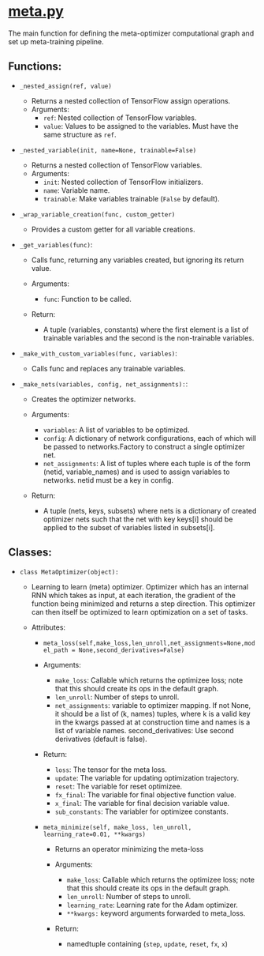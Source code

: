 # [meta.py](https://github.com/Shen-Lab/LOIS/blob/master/src/meta.py)

The main function for defining the meta-optimizer computational graph and set up meta-training pipeline.

## Functions:

* `_nested_assign(ref, value)`

	- Returns a nested collection of TensorFlow assign operations.
	- Arguments:
		- `ref`: Nested collection of TensorFlow variables.
		- `value`: Values to be assigned to the variables. Must have the same structure
        as `ref`.

* `_nested_variable(init, name=None, trainable=False)`

	- Returns a nested collection of TensorFlow variables.
	- Arguments:
		- `init`: Nested collection of TensorFlow initializers.
		- `name`: Variable name.
		- `trainable`: Make variables trainable (`False` by default).

* `_wrap_variable_creation(func, custom_getter)`

	- Provides a custom getter for all variable creations.

* `_get_variables(func)`:
	- Calls func, returning any variables created, but ignoring its return value.

	- Arguments:
		- `func`: Function to be called.

	- Return:
		- A tuple (variables, constants) where the first element is a list of
    	trainable variables and the second is the non-trainable variables.

* `_make_with_custom_variables(func, variables)`:
	- Calls func and replaces any trainable variables.


* `_make_nets(variables, config, net_assignments):`:
	- Creates the optimizer networks.
	- Arguments:
		- `variables`: A list of variables to be optimized.
		- `config`: A dictionary of network configurations, each of which will be
		passed to networks.Factory to construct a single optimizer net.
		- `net_assignments`: A list of tuples where each tuple is of the form (netid,
		variable_names) and is used to assign variables to networks. netid must
		be a key in config.

	- Return:
		- A tuple (nets, keys, subsets) where nets is a dictionary of created
    optimizer nets such that the net with key keys[i] should be applied to the
    subset of variables listed in subsets[i].

## Classes:

* `class MetaOptimizer(object):`
	- Learning to learn (meta) optimizer.   Optimizer which has an internal RNN which takes as input, at each iteration,
  the gradient of the function being minimized and returns a step direction.
  This optimizer can then itself be optimized to learn optimization on a set of
  tasks.

  	- Attributes:
  		- `meta_loss(self,make_loss,len_unroll,net_assignments=None,model_path = None,second_derivatives=False)`

        - Arguments:	

			- `make_loss`: Callable which returns the optimizee loss; note that this
			should create its ops in the default graph.
			- `len_unroll`: Number of steps to unroll.
			- `net_assignments`: variable to optimizer mapping. If not None, it should be
			a list of (k, names) tuples, where k is a valid key in the kwargs
			passed at at construction time and names is a list of variable names.
			second_derivatives: Use second derivatives (default is false).

		- Return:
			- `loss`:  The tensor for the meta loss.
			- `update`: The variable for updating optimization trajectory.
			- `reset`:  The variable for reset optimizee.
			- `fx_final`:  The variable for final objective function value.
			- `x_final`:  The variable for final decision variable value.
			- `sub_constants`:  The variabler for optimizee constants.


		- `meta_minimize(self, make_loss, len_unroll, learning_rate=0.01, **kwargs)`
			- Returns an operator minimizing the meta-loss

			- Arguments:

				- `make_loss`: Callable which returns the optimizee loss; note that this
				should create its ops in the default graph.
				- `len_unroll`: Number of steps to unroll.
				- `learning_rate`: Learning rate for the Adam optimizer.
				- `**kwargs:` keyword arguments forwarded to meta_loss.

			- Return:
				- namedtuple containing (`step`, `update`, `reset`, `fx`, `x`)